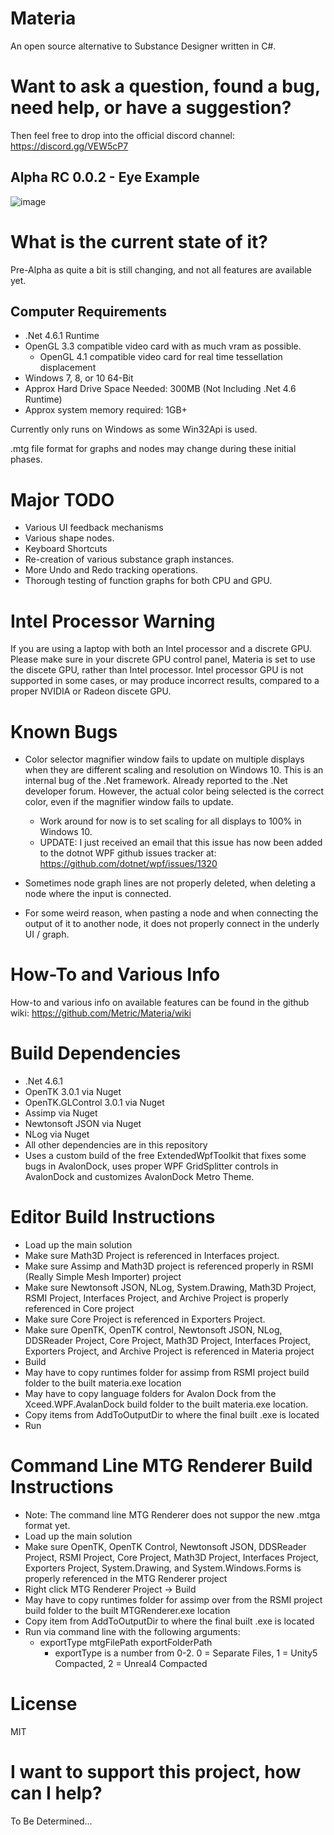 Materia
===================
An open source alternative to Substance Designer written in C#. 

Want to ask a question, found a bug, need help, or have a suggestion?
===========================================================
Then feel free to drop into the official discord channel: https://discord.gg/VEW5cP7


Alpha RC 0.0.2 - Eye Example
--------------------------
![image](https://github.com/Metric/Materia/blob/master/alpha-rc.0.0.2.png)


What is the current state of it?
=================================
Pre-Alpha as quite a bit is still changing, and not all features are available yet.

Computer Requirements
------------------------
 - .Net 4.6.1 Runtime
 - OpenGL 3.3 compatible video card with as much vram as possible.
    - OpenGL 4.1 compatible video card for real time tessellation displacement
 - Windows 7, 8, or 10 64-Bit
 - Approx Hard Drive Space Needed: 300MB (Not Including .Net 4.6 Runtime)
 - Approx system memory required: 1GB+

Currently only runs on Windows as some Win32Api is used.

.mtg file format for graphs and nodes may change during these initial phases.

Major TODO
============== 
  * Various UI feedback mechanisms
  * Various shape nodes.
  * Keyboard Shortcuts
  * Re-creation of various substance graph instances.
  * More Undo and Redo tracking operations.
  * Thorough testing of function graphs for both CPU and GPU.

Intel Processor Warning
========================
If you are using a laptop with both an Intel processor and a discrete GPU. Please make sure in your discrete GPU control panel, Materia is set to use the discete GPU, rather than Intel processor. Intel processor GPU is not supported in some cases, or may produce incorrect results, compared to a proper NVIDIA or Radeon discete GPU.

Known Bugs
====================
* Color selector magnifier window fails to update on multiple displays when they are different scaling and resolution on Windows 10. This is an internal bug of the .Net framework. Already reported to the .Net developer forum. However, the actual color being selected is the correct color, even if the magnifier window fails to update.
  - Work around for now is to set scaling for all displays to 100% in Windows 10.
  - UPDATE: I just received an email that this issue has now been added to the dotnot WPF github issues tracker at: https://github.com/dotnet/wpf/issues/1320

* Sometimes node graph lines are not properly deleted, when deleting a node where the input is connected.
* For some weird reason, when pasting a node and when connecting the output of it to another node, it does not properly connect in the underly UI / graph.

How-To and Various Info
========================
How-to and various info on available features can be found in the github wiki: https://github.com/Metric/Materia/wiki


Build Dependencies
===================
 * .Net 4.6.1
 * OpenTK 3.0.1 via Nuget
 * OpenTK.GLControl 3.0.1 via Nuget
 * Assimp via Nuget
 * Newtonsoft JSON via Nuget
 * NLog via Nuget
 * All other dependencies are in this repository
 * Uses a custom build of the free ExtendedWpfToolkit that fixes some bugs in AvalonDock, uses proper WPF GridSplitter controls in AvalonDock and customizes AvalonDock Metro Theme.

Editor Build Instructions
=====================
 * Load up the main solution
 * Make sure Math3D Project is referenced in Interfaces project.
 * Make sure Assimp and Math3D project is referenced properly in RSMI (Really Simple Mesh Importer) project
 * Make sure Newtonsoft JSON, NLog, System.Drawing, Math3D Project, RSMI Project, Interfaces Project, and Archive Project is properly referenced in Core project
 * Make sure Core Project is referenced in Exporters Project.
 * Make sure OpenTK, OpenTK control, Newtonsoft JSON, NLog, DDSReader Project, Core Project, Math3D Project, Interfaces Project, Exporters Project, and Archive Project is referenced in Materia project
 * Build
 * May have to copy runtimes folder for assimp from RSMI project build folder to the built materia.exe location
 * May have to copy language folders for Avalon Dock from the Xceed.WPF.AvalanDock build folder to the built materia.exe location.
 * Copy items from AddToOutputDir to where the final built .exe is located
 * Run

Command Line MTG Renderer Build Instructions
=========================
* Note: The command line MTG Renderer does not suppor the new .mtga format yet.
* Load up the main solution
* Make sure OpenTK, OpenTK Control, Newtonsoft JSON, DDSReader Project, RSMI Project, Core Project, Math3D Project, Interfaces Project, Exporters Project, System.Drawing, and System.Windows.Forms is properly referenced in the MTG Renderer project
* Right click MTG Renderer Project -> Build
* May have to copy runtimes folder for assimp over from the RSMI project build folder to the built MTGRenderer.exe location
* Copy item from AddToOutputDir to where the final built .exe is located
* Run via command line with the following arguments:
    - exportType mtgFilePath exportFolderPath
      - exportType is a number from 0-2. 0 = Separate Files, 1 = Unity5 Compacted, 2 = Unreal4 Compacted

License
=========
MIT

I want to support this project, how can I help?
================================================
To Be Determined...

